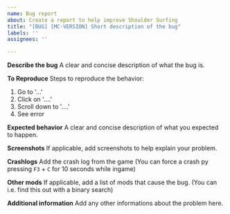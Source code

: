 ```yaml
---
name: Bug report
about: Create a report to help improve Shoulder Surfing
title: "[BUG] [MC-VERSION] Short description of the bug"
labels: ''
assignees: ''

---
```


**Describe the bug**
A clear and concise description of what the bug is.

**To Reproduce**
Steps to reproduce the behavior:
1. Go to '...'
2. Click on '....'
3. Scroll down to '....'
4. See error

**Expected behavior**
A clear and concise description of what you expected to happen.

**Screenshots**
If applicable, add screenshots to help explain your problem.

**Crashlogs**
Add the crash log from the game (You can force a crash py pressing `F3` + `C` for 10 seconds while ingame)

**Other mods**
If applicable, add a list of mods that cause the bug. (You can i.e. find this out with a binary search)

**Additional information**
Add any other informations about the problem here.

